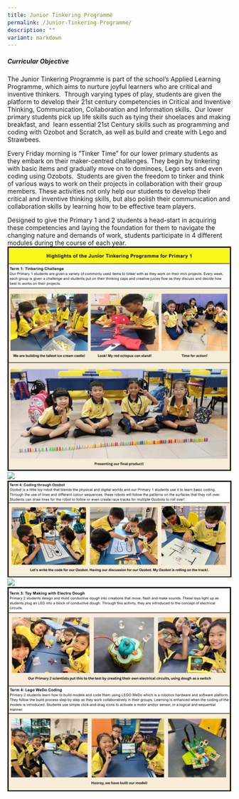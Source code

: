 ```yaml
---
title: Junior Tinkering Programme
permalink: /Junior-Tinkering-Programme/
description: ""
variant: markdown
---
```

##### **Curricular Objective**

The Junior Tinkering Programme is part of the school’s Applied Learning Programme, which aims to nurture joyful learners who are critical and inventive thinkers.  Through varying types of play, students are given the platform to develop their 21st century competencies in Critical and Inventive Thinking, Communication, Collaboration and Information skills.  Our lower primary students pick up life skills such as tying their shoelaces and making breakfast, and  learn essential 21st Century skills such as programming and coding with Ozobot and Scratch, as well as build and create with Lego and Strawbees.

Every Friday morning is “Tinker Time” for our lower primary students as they embark on their maker-centred challenges. They begin by tinkering with basic items and gradually move on to dominoes, Lego sets and even coding using Ozobots.  Students are given the freedom to tinker and think of various ways to work on their projects in collaboration with their group members. These activities not only help our students to develop their critical and inventive thinking skills, but also polish their communication and collaboration skills by learning how to be effective team players.

Designed to give the Primary 1 and 2 students a head-start in acquiring these competencies and laying the foundation for them to navigate the changing nature and demands of work, students participate in 4 different modules during the course of each year.
![](/images/Our%20Curriculum/Signature%20Programmes/Applied%20Learning%20Prog%20(ALP)/Junior%20Tinkering%20Programme/JTP_programme_1.png)
![](/images/Our%20Curriculum/Signature%20Programmes/Applied%20Learning%20Prog%20(ALP)/Junior%20Tinkering%20Programme/JTP_programme_2.png)
![](/images/Our%20Curriculum/Signature%20Programmes/Applied%20Learning%20Prog%20(ALP)/Junior%20Tinkering%20Programme/JTP_programme_3.png)
![](/images/Our%20Curriculum/Signature%20Programmes/Applied%20Learning%20Prog%20(ALP)/Junior%20Tinkering%20Programme/P2_JTP_programme_1.png)
![](/images/Our%20Curriculum/Signature%20Programmes/Applied%20Learning%20Prog%20(ALP)/Junior%20Tinkering%20Programme/P2_JTP_programme_2.png)

